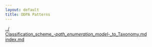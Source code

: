 ```yaml
---
layout: default
title: ODPA Patterns
---
```

  
[../](../)  
[Classification_scheme_-_path_enumeration_model_-_to_Taxonomy.md](./Classification_scheme_-_path_enumeration_model_-_to_Taxonomy.md)  
[index.md](./index.md)  
